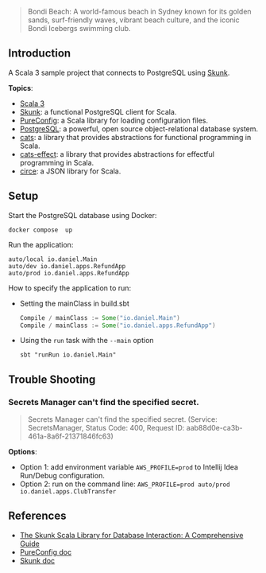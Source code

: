 > Bondi Beach: A world-famous beach in Sydney known for its golden sands, surf-friendly waves, vibrant beach culture,
> and the iconic Bondi Icebergs swimming club.

## Introduction

A Scala 3 sample project that connects to PostgreSQL using [Skunk](https://github.com/typelevel/skunk).

**Topics**:

- [Scala 3](https://scala-lang.org/)
- [Skunk](https://github.com/typelevel/skunk): a functional PostgreSQL client for Scala.
- [PureConfig](https://github.com/pureconfig/pureconfig): a Scala library for loading configuration files.
- [PostgreSQL](https://www.postgresql.org/): a powerful, open source object-relational database system.
- [cats](https://typelevel.org/cats/): a library that provides abstractions for functional programming in Scala.
- [cats-effect](https://typelevel.org/cats-effect/): a library that provides abstractions for effectful programming in
  Scala.
- [circe](https://circe.github.io/circe/): a JSON library for Scala.

## Setup

Start the PostgreSQL database using Docker:

```shell
docker compose  up
```

Run the application:

```shell
auto/local io.daniel.Main
auto/dev io.daniel.apps.RefundApp
auto/prod io.daniel.apps.RefundApp
```

How to specify the application to run:

- Setting the mainClass in build.sbt
    ```sbt
    Compile / mainClass := Some("io.daniel.Main")
    Compile / mainClass := Some("io.daniel.apps.RefundApp")
    ```
- Using the `run` task with the `--main` option
    ```shell
    sbt "runRun io.daniel.Main"
    ```

## Trouble Shooting

### Secrets Manager can't find the specified secret.

> Secrets Manager can't find the specified secret. (Service: SecretsManager, Status Code: 400, Request ID:
> aab88d0e-ca3b-461a-8a6f-21371846fc63)

**Options**:

- Option 1: add environment variable `AWS_PROFILE=prod` to Intellij Idea Run/Debug configuration.
- Option 2: run on the command line: `AWS_PROFILE=prod auto/prod io.daniel.apps.ClubTransfer`

## References

- [The Skunk Scala Library for Database Interaction: A Comprehensive Guide](https://blog.rockthejvm.com/skunk-complete-guide/#8-sql-interpolation-query-and-command)
- [PureConfig doc](https://pureconfig.github.io/docs/)
- [Skunk doc](https://typelevel.org/skunk/)